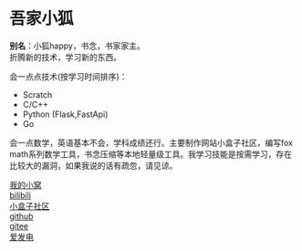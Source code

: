 # 吾家小狐

**别名**：小狐happy，书念，书家家主。  
折腾新的技术，学习新的东西。

会一点点技术(按学习时间排序)：

- Scratch
- C/C++
- Python (Flask,FastApi)
- Go

会一点数学，英语基本不会，学科成绩还行。主要制作网站小盒子社区，编写fox math系列数学工具，书念压缩等本地轻量级工具。我学习技能是按需学习，存在比较大的漏洞，如果我说的话有疏忽，请见谅。

[我的小窝](https://shunian.scerpark.cn/)  
[bilibili](https://m.bilibili.com/space/3493133419546943?spm_id_from=333.1007.0.0)  
[小盒子社区](https://sbox.yearnstudio.cn/)  
[github](https://github.com/shunianssy)  
[gitee](https://gitee.com/wujiajiouwei)  
[爱发电](http://www.ifdian.net/a/shunian)  
